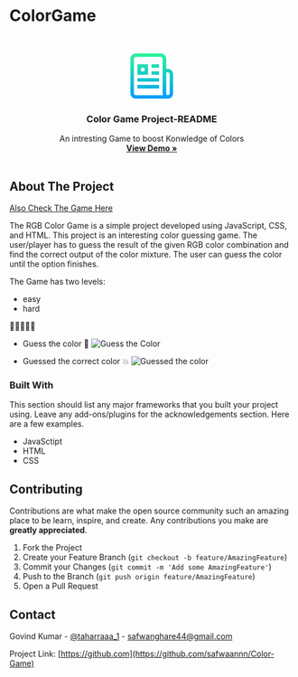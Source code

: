 # ColorGame

<!-- PROJECT LOGO -->
<br />
<p align="center">
  <a href="https://github.com/govindk11/ColorGame">
    <img src="images/readme.png" alt="Logo" width="80" height="80">
  </a>

  <h3 align="center">Color Game Project-README</h3>

  <p align="center">
    An intresting Game to boost Konwledge of Colors 
    <br />
    <a href="https://colorgamebygovind.netlify.app/"><strong>View Demo »</strong></a>
    <br />
    <br />
  </p>
</p>



<!-- ABOUT THE PROJECT -->
## About The Project

[Also Check The Game Here](https://colorgamebygovind.netlify.app/) 

The RGB Color Game is a simple project developed using JavaScript, CSS, and HTML. This project is an interesting color guessing game. The user/player has to guess the result of the given RGB color combination and find the correct output of the color mixture. The user can guess the color until the option finishes.  

The Game has two levels:
* easy
* hard

:large_orange_diamond::large_orange_diamond::large_orange_diamond::large_orange_diamond::large_orange_diamond:

* Guess the color :dart:
![Guess the Color](https://github.com/govindk11/ColorGame/blob/master/images/guessColor.png?raw=true)

* Guessed the correct color :collision:
![Guessed the color](https://github.com/govindk11/ColorGame/blob/master/images/colorGuessed.png?raw=true)



### Built With
This section should list any major frameworks that you built your project using. Leave any add-ons/plugins for the acknowledgements section. Here are a few examples.
*  JavaSctipt
* HTML
* CSS


<!-- CONTRIBUTING -->
## Contributing

Contributions are what make the open source community such an amazing place to be learn, inspire, and create. Any contributions you make are **greatly appreciated**.

1. Fork the Project
2. Create your Feature Branch (`git checkout -b feature/AmazingFeature`)
3. Commit your Changes (`git commit -m 'Add some AmazingFeature'`)
4. Push to the Branch (`git push origin feature/AmazingFeature`)
5. Open a Pull Request



<!-- CONTACT -->
## Contact

Govind Kumar - [@taharraaa_1](https://x.com/taharraaa_1?s=21) - safwanghare44@gmail.com

Project Link: [https://github.com](https://github.com/safwaannn/Color-Game)







